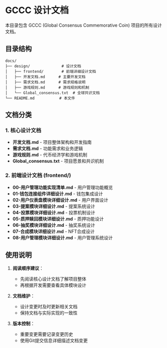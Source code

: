 # GCCC 设计文档

本目录包含 GCCC (Global Consensus Commemorative Coin) 项目的所有设计文档。

## 目录结构

```
docs/
├── design/              # 设计文档
│   ├── frontend/        # 前端详细设计文档
│   ├── 开发文档.md      # 主要开发文档
│   ├── 需求文档.md      # 需求规格说明
│   ├── 游戏规则.md      # 游戏规则和机制
│   └── Global_consensus.txt  # 全球共识文档
└── README.md           # 本文件
```

## 文档分类

### 1. 核心设计文档
- **开发文档.md** - 项目整体架构和开发指南
- **需求文档.md** - 功能需求和业务逻辑
- **游戏规则.md** - 代币经济学和游戏机制
- **Global_consensus.txt** - 项目愿景和共识机制

### 2. 前端设计文档 (frontend/)
- **00-用户管理功能实现清单.md** - 用户管理功能概览
- **01-钱包连接组件详细设计.md** - 钱包集成设计
- **02-用户仪表盘模块详细设计.md** - 用户界面设计
- **03-提案模块详细设计.md** - 提案系统设计
- **04-投票模块详细设计.md** - 投票机制设计
- **05-质押赎回模块详细设计.md** - 质押功能设计
- **06-抽奖模块详细设计.md** - 抽奖系统设计
- **07-合成模块详细设计.md** - NFT合成设计
- **08-用户管理模块详细设计.md** - 用户管理系统设计

## 使用说明

1. **阅读顺序建议**：
   - 先阅读核心设计文档了解项目整体
   - 再根据开发需要查看具体模块设计

2. **文档维护**：
   - 设计变更时及时更新相关文档
   - 保持文档与实际实现的一致性

3. **版本控制**：
   - 重要变更需要记录变更历史
   - 使用Git提交信息详细描述文档变更
